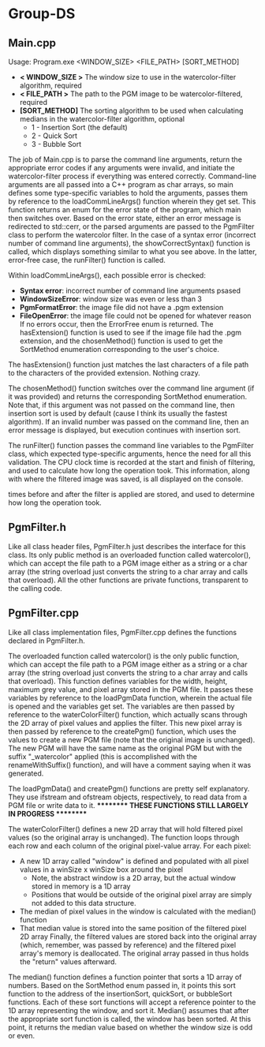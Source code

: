 # Group-DS

## Main.cpp
Usage: Program.exe <WINDOW_SIZE> <FILE_PATH> [SORT_METHOD]
* __< WINDOW_SIZE >__  The window size to use in the watercolor-filter algorithm, required
* __< FILE_PATH >__  The path to the PGM image to be watercolor-filtered, required
* __[SORT_METHOD]__  The sorting algorithm to be used when calculating medians in the watercolor-filter algorithm, optional
  * 1 - Insertion Sort (the default)
  * 2 - Quick Sort
  * 3 - Bubble Sort

The job of Main.cpp is to parse the command line arguments, return the appropriate error codes if any arguments were invalid,
and initiate the watercolor-filter process if everything was entered correctly.  Command-line arguments are all passed into a 
C++ program as char arrays, so main defines some type-specific variables to hold the arguments, passes them by reference to
the loadCommLineArgs() function wherein they get set. This function returns an enum for the error state of the program, which
main then switches over.  Based on the error state, either an error message is redirected to std::cerr, or the parsed
arguments are passed to the PgmFilter class to perform the watercolor filter.  In the case of a syntax error (incorrect
number of command line arguments), the showCorrectSyntax() function is called, which displays something similar to what you
see above.  In the latter, error-free case, the runFilter() function is called.

Within loadCommLineArgs(), each possible error is checked:
* __Syntax error__: incorrect number of command line arguments psased
* __WindowSizeError__: window size was even or less than 3
* __PgmFormatError__: the image file did not have a .pgm extension
* __FileOpenError__: the image file could not be opened for whatever reason
If no errors occur, then the ErrorFree enum is returned.  The hasExtension() function is used to see if the image file had the
.pgm extension, and the chosenMethod() function is used to get the SortMethod enumeration corresponding to the user's choice.

The hasExtension() function just matches the last characters of a file path to the characters of the provided extension.
Nothing crazy.

The chosenMethod() function switches over the command line argument (if it was provided) and returns the corresponding
SortMethod enumeration.  Note that, if this argument was not passed on the command line, then insertion sort is used by default
(cause I think its usually the fastest algorithm).  If an invalid number was passed on the command line, then an error message
is displayed, but execution continues with insertion sort.

The runFilter() function passes the command line variables to the PgmFilter class, which expected type-specific arguments,
hence the need for all this validation.  The CPU clock time is recorded at the start and finish of filtering, and
used to calculate how long the operation took.  This information, along with where the filtered image was saved, is all displayed
on the console.

times before and after the filter is applied are stored, and used to determine how long the operation took.

## PgmFilter.h
Like all class header files, PgmFilter.h just describes the interface for this class.  Its only public method is an
overloaded function called watercolor(), which can accept the file path to a PGM image either as a string or a char array (the
string overload just converts the string to a char array and calls that overload).  All the other functions are private
functions, transparent to the calling code.

## PgmFilter.cpp
Like all class implementation files, PgmFilter.cpp defines the functions declared in PgmFilter.h.

The overloaded function called watercolor() is the only public function, which can accept the file path to a PGM image either
as a string or a char array (the string overload just converts the string to a char array and calls that overload).
This function defines variables for the width, height, maximum grey value, and pixel array stored in the PGM file.
It passes these variables by reference to the loadPgmData function, wherein the actual file is opened and the variables get set.
The variables are then passed by reference to the waterColorFilter() function, which actually scans through the 2D array of
pixel values and applies the filter.  This new pixel array is then passed by reference to the createPgm() function, which uses
the values to create a new PGM file (note that the original image is unchanged).
The new PGM will have the same name as the original PGM but with the suffix "_watercolor" applied (this is accomplished with
the renameWithSuffix() function), and will have a comment saying when it was generated.

The loadPgmData() and createPgm() functions are pretty self explanatory.  They use ifstream and ofstream objects, respectively,
to read data from a PGM file or write data to it.
__******** THESE FUNCTIONS STILL LARGELY IN PROGRESS ********__

The waterColorFilter() defines a new 2D array that will hold filtered pixel values (so the original array is unchanged).
The function loops through each row and each column of the original pixel-value array.
For each pixel:
* A new 1D array called "window" is defined and populated with all pixel values in a winSize x winSize box around the pixel
  * Note, the abstract window is a 2D array, but the actual window stored in memory is a 1D array
  * Positions that would be outside of the original pixel array are simply not added to this data structure.
* The median of pixel values in the window is calculated with the median() function
* That median value is stored into the same position of the filtered pixel 2D array
Finally, the filtered values are stored back into the original array (which, remember, was passed by reference) and the
filtered pixel array's memory is deallocated.  The original array passed in thus holds the "return" values afterward.

The median() function defines a function pointer that sorts a 1D array of numbers.  Based on the SortMethod enum passed in,
it points this sort function to the address of the insertionSort, quickSort, or bubbleSort functions.  Each of these sort
functions will accept a reference pointer to the 1D array representing the window, and sort it.  Median() assumes that after
the appropriate sort function is called, the window has been sorted.  At this point, it returns the median value based on
whether the window size is odd or even.
